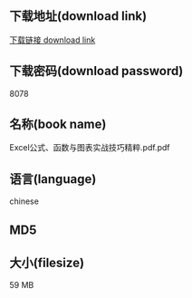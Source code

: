 ## 下载地址(download link)
[下载链接 download link](https://voluble-croquembouche-d321dc.netlify.app/?s=Excel%E5%85%AC%E5%BC%8F%E3%80%81%E5%87%BD%E6%95%B0%E4%B8%8E%E5%9B%BE%E8%A1%A8%E5%AE%9E%E6%88%98%E6%8A%80%E5%B7%A7%E7%B2%BE%E7%B2%B9.pdf)

## 下载密码(download password)
8078

## 名称(book name)
Excel公式、函数与图表实战技巧精粹.pdf.pdf

## 语言(language)
chinese

## MD5


## 大小(filesize)
59 MB
